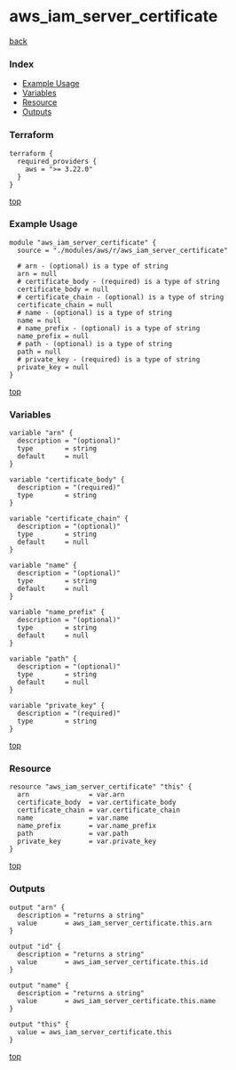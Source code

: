 # aws_iam_server_certificate

[back](../aws.md)

### Index

- [Example Usage](#example-usage)
- [Variables](#variables)
- [Resource](#resource)
- [Outputs](#outputs)

### Terraform

```hcl
terraform {
  required_providers {
    aws = ">= 3.22.0"
  }
}
```

[top](#index)

### Example Usage

```hcl
module "aws_iam_server_certificate" {
  source = "./modules/aws/r/aws_iam_server_certificate"

  # arn - (optional) is a type of string
  arn = null
  # certificate_body - (required) is a type of string
  certificate_body = null
  # certificate_chain - (optional) is a type of string
  certificate_chain = null
  # name - (optional) is a type of string
  name = null
  # name_prefix - (optional) is a type of string
  name_prefix = null
  # path - (optional) is a type of string
  path = null
  # private_key - (required) is a type of string
  private_key = null
}
```

[top](#index)

### Variables

```hcl
variable "arn" {
  description = "(optional)"
  type        = string
  default     = null
}

variable "certificate_body" {
  description = "(required)"
  type        = string
}

variable "certificate_chain" {
  description = "(optional)"
  type        = string
  default     = null
}

variable "name" {
  description = "(optional)"
  type        = string
  default     = null
}

variable "name_prefix" {
  description = "(optional)"
  type        = string
  default     = null
}

variable "path" {
  description = "(optional)"
  type        = string
  default     = null
}

variable "private_key" {
  description = "(required)"
  type        = string
}
```

[top](#index)

### Resource

```hcl
resource "aws_iam_server_certificate" "this" {
  arn               = var.arn
  certificate_body  = var.certificate_body
  certificate_chain = var.certificate_chain
  name              = var.name
  name_prefix       = var.name_prefix
  path              = var.path
  private_key       = var.private_key
}
```

[top](#index)

### Outputs

```hcl
output "arn" {
  description = "returns a string"
  value       = aws_iam_server_certificate.this.arn
}

output "id" {
  description = "returns a string"
  value       = aws_iam_server_certificate.this.id
}

output "name" {
  description = "returns a string"
  value       = aws_iam_server_certificate.this.name
}

output "this" {
  value = aws_iam_server_certificate.this
}
```

[top](#index)